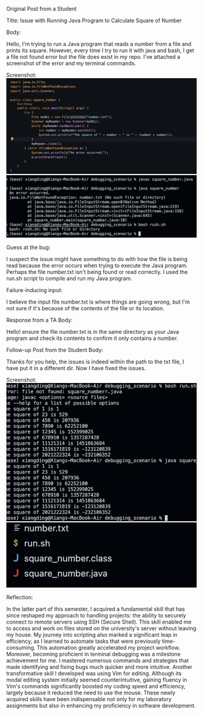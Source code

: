 Original Post from a Student

Title: Issue with Running Java Program to Calculate Square of Number

Body:

Hello, I'm trying to run a Java program that reads a number from a file and prints its square. However, every time I try to run it with java and bash, I get a file not found error but the file does exist in my repo. I've attached a screenshot of the error and my terminal commands.

Screenshot:
![Image](1.png)
![Image](2.png)


Guess at the bug: 

I suspect the issue might have something to do with how the file is being read because the error occurs when trying to execute the Java program. Perhaps the file number.txt isn't being found or read correctly. I used the run.sh script to compile and run my Java program.

Failure-inducing input: 

I believe the input file number.txt is where things are going wrong, but I'm not sure if it's because of the contents of the file or its location.

Response from a TA
Body:

Hello! ensure the file number.txt is in the same directory as your Java program and check its contents to confirm it only contains a number.

Follow-up Post from the Student
Body:

Thanks for you help, the issues is indeed within the path to the txt file, I have put it in a different dir. Now I have fixed the issues.

Screenshot: ![Image](3.png)
![Image](4.png)


Reflection:

In the latter part of this semester, I acquired a fundamental skill that has since reshaped my approach to handling projects: the ability to securely connect to remote servers using SSH (Secure Shell). This skill enabled me to access and work on files stored on the university's server without leaving my house. My journey into scripting also marked a significant leap in efficiency, as I learned to automate tasks that were previously time-consuming. This automation greatly accelerated my project workflow. Moreover, becoming proficient in terminal debugging was a milestone achievement for me. I mastered numerous commands and strategies that made identifying and fixing bugs much quicker and more intuitive. Another transformative skill I developed was using Vim for editing. Although its modal editing system initially seemed counterintuitive, gaining fluency in Vim's commands significantly boosted my coding speed and efficiency, largely because it reduced the need to use the mouse. These newly acquired skills have been indispensable not only for my laboratory assignments but also in enhancing my proficiency in software development.
